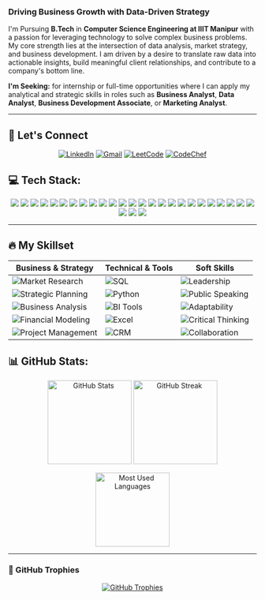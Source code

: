 ### Driving Business Growth with Data-Driven Strategy

I'm Pursuing **B.Tech** in **Computer Science Engineering at IIIT Manipur** with a passion for leveraging technology to solve complex business problems. My core strength lies at the intersection of data analysis, market strategy, and business development. I am driven by a desire to translate raw data into actionable insights, build meaningful client relationships, and contribute to a company's bottom line.

**I'm Seeking:** for internship or full-time opportunities where I can apply my analytical and strategic skills in roles such as **Business Analyst**, **Data Analyst**, **Business Development Associate**, or **Marketing Analyst**.

---
## 💬 Let's Connect  

<div align="center">

[![LinkedIn](https://img.shields.io/badge/LinkedIn-0077B5?style=for-the-badge&logo=linkedin&logoColor=white)](https://www.linkedin.com/in/amit-singh-276781268)
[![Gmail](https://img.shields.io/badge/Gmail-D14836?style=for-the-badge&logo=gmail&logoColor=white)](mailto:amitrajiiitian@gmail.com)
[![LeetCode](https://img.shields.io/badge/LeetCode-FFA116?style=for-the-badge&logo=leetcode&logoColor=white)](https://leetcode.com/amitraj21)
[![CodeChef](https://img.shields.io/badge/CodeChef-5B4638?style=for-the-badge&logo=codechef&logoColor=white)](https://www.codechef.com/users/amitraj12)

</div>
 

## 💻 Tech Stack:

<p align="center">

<!-- Languages -->
<img src="https://img.shields.io/badge/C-00599C?style=for-the-badge&logo=c&logoColor=white" />
<img src="https://img.shields.io/badge/C++-00599C?style=for-the-badge&logo=cplusplus&logoColor=white" />
<img src="https://img.shields.io/badge/CSS3-1572B6?style=for-the-badge&logo=css3&logoColor=white" />
<img src="https://img.shields.io/badge/HTML5-E34F26?style=for-the-badge&logo=html5&logoColor=white" />
<img src="https://img.shields.io/badge/JavaScript-323330?style=for-the-badge&logo=javascript&logoColor=F7DF1E" />
<img src="https://img.shields.io/badge/LaTeX-008080?style=for-the-badge&logo=latex&logoColor=white" />
<img src="https://img.shields.io/badge/PHP-777BB4?style=for-the-badge&logo=php&logoColor=white" />
<img src="https://img.shields.io/badge/Python-3776AB?style=for-the-badge&logo=python&logoColor=white" />
<img src="https://img.shields.io/badge/Firebase-039BE5?style=for-the-badge&logo=firebase&logoColor=white" />

<!-- Tools & Platforms -->
<img src="https://img.shields.io/badge/GitHub%20Pages-222222?style=for-the-badge&logo=githubpages&logoColor=white" />
<img src="https://img.shields.io/badge/Vercel-000000?style=for-the-badge&logo=vercel&logoColor=white" />
<img src="https://img.shields.io/badge/Express.js-404D59?style=for-the-badge" />
<img src="https://img.shields.io/badge/Node.js-339933?style=for-the-badge&logo=node.js&logoColor=white" />
<img src="https://img.shields.io/badge/Nodemon-76D04B?style=for-the-badge&logo=nodemon&logoColor=white" />
<img src="https://img.shields.io/badge/React-20232A?style=for-the-badge&logo=react&logoColor=61DAFB" />
<img src="https://img.shields.io/badge/React_Router-CA4245?style=for-the-badge&logo=react-router&logoColor=white" />

<!-- Frameworks & Libraries -->
<img src="https://img.shields.io/badge/React_Hook_Form-EC5990?style=for-the-badge&logo=reacthookform&logoColor=white" />
<img src="https://img.shields.io/badge/Vite-646CFF?style=for-the-badge&logo=vite&logoColor=white" />

<!-- Servers & Databases -->
<img src="https://img.shields.io/badge/Apache-D22128?style=for-the-badge&logo=apache&logoColor=white" />
<img src="https://img.shields.io/badge/Nginx-009639?style=for-the-badge&logo=nginx&logoColor=white" />
<img src="https://img.shields.io/badge/Firebase-FFCA28?style=for-the-badge&logo=firebase&logoColor=black" />
<img src="https://img.shields.io/badge/MongoDB-4EA94B?style=for-the-badge&logo=mongodb&logoColor=white" />
<img src="https://img.shields.io/badge/MySQL-4479A1?style=for-the-badge&logo=mysql&logoColor=white" />

<!-- Other Tools -->
<img src="https://img.shields.io/badge/Canva-00C4CC?style=for-the-badge&logo=canva&logoColor=white" />
<img src="https://img.shields.io/badge/Git-F05032?style=for-the-badge&logo=git&logoColor=white" />
<img src="https://img.shields.io/badge/GitHub-181717?style=for-the-badge&logo=github&logoColor=white" />
<img src="https://img.shields.io/badge/CMake-064F8C?style=for-the-badge&logo=cmake&logoColor=white" />
<img src="https://img.shields.io/badge/Postman-FF6C37?style=for-the-badge&logo=postman&logoColor=white" />

</p>

---



## 🔥 My Skillset

| **Business & Strategy** | **Technical & Tools** | **Soft Skills** |
|---|---|---|
| ![Market Research](https://img.shields.io/badge/Market%20Research-FFB703?style=for-the-badge&logo=google&logoColor=white) | ![SQL](https://img.shields.io/badge/SQL%20(MySQL)-4479A1?style=for-the-badge&logo=mysql&logoColor=white) | ![Leadership](https://img.shields.io/badge/Leadership-8E44AD?style=for-the-badge&logo=leader&logoColor=white) |
| ![Strategic Planning](https://img.shields.io/badge/Strategic%20Planning-219EBC?style=for-the-badge&logo=target&logoColor=white) | ![Python](https://img.shields.io/badge/Python%20(Pandas,%20NumPy)-3776AB?style=for-the-badge&logo=python&logoColor=white) | ![Public Speaking](https://img.shields.io/badge/Public%20Speaking-F39C12?style=for-the-badge&logo=microphone&logoColor=white) |
| ![Business Analysis](https://img.shields.io/badge/Business%20Analysis-023047?style=for-the-badge&logo=graph&logoColor=white) | ![BI Tools](https://img.shields.io/badge/Tableau,%20Power%20BI-E97627?style=for-the-badge&logo=tableau&logoColor=white) | ![Adaptability](https://img.shields.io/badge/Adaptability-4CAF50?style=for-the-badge&logo=leaflet&logoColor=white) |
| ![Financial Modeling](https://img.shields.io/badge/Financial%20Modeling-6A4C93?style=for-the-badge&logo=money&logoColor=white) | ![Excel](https://img.shields.io/badge/Excel%20(Advanced),%20Google%20Sheets-217346?style=for-the-badge&logo=microsoft-excel&logoColor=white) | ![Critical Thinking](https://img.shields.io/badge/Critical%20Thinking-FF6F61?style=for-the-badge&logo=brain&logoColor=white) |
| ![Project Management](https://img.shields.io/badge/Project%20Management-14213D?style=for-the-badge&logo=trello&logoColor=white) | ![CRM](https://img.shields.io/badge/CRM%20(Salesforce,%20HubSpot)-00A1E0?style=for-the-badge&logo=salesforce&logoColor=white) | ![Collaboration](https://img.shields.io/badge/Collaboration-FFB703?style=for-the-badge&logo=handshake&logoColor=white) |


## 📊 GitHub Stats:

<p align="center">
  <!-- GitHub Stats Card -->
  <img src="https://github-readme-stats.vercel.app/api?username=amit-raj1&show_icons=true&count_private=true&theme=radical&hide_border=true" alt="GitHub Stats" height="170" />
  
  <!-- GitHub Streak Card -->
  <img src="https://streak-stats.demolab.com?user=amit-raj1&theme=radical&hide_border=true" alt="GitHub Streak" height="170" />
</p>

<p align="center">
  <!-- Top Languages Card -->
  <img src="https://github-readme-stats.vercel.app/api/top-langs/?username=amit-raj1&layout=compact&theme=radical&hide_border=true" alt="Most Used Languages" height="150" />
</p>

------

### 🔹 GitHub Trophies
<p align="center">
  <a href="https://github.com/ryo-ma/github-profile-trophy">
    <img src="https://github-profile-trophy.vercel.app/?username=amit-raj1&theme=tokyonight&row=1&margin-w=20&margin-h=20" alt="GitHub Trophies"/>
  </a>
</p>

